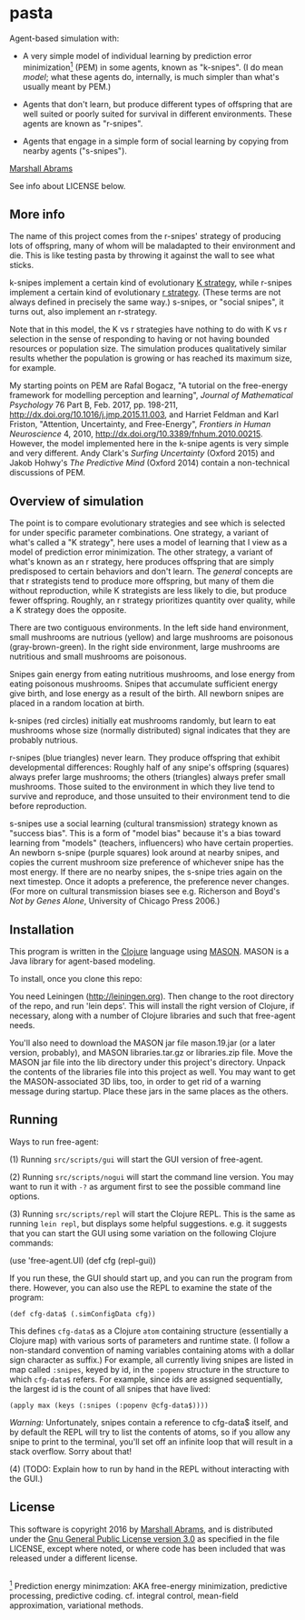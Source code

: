 # pasta

Agent-based simulation with:

* A very simple model of individual learning by prediction error
minimization<a href="#WhatsPEMnote" id="WhatsPEMref"><sup>1</sup></a>
(PEM) in some agents, known as "k-snipes".  (I do mean *model*; what
these agents do, internally, is much simpler than what's usually meant
by PEM.)

* Agents that don't learn, but produce different types of offspring
that are well suited or poorly suited for survival in different
environments.  These agents are known as "r-snipes".

* Agents that engage in a simple form of social learning by copying
  from nearby agents ("s-snipes").

<a href="http://members.logical.net/~marshall">Marshall Abrams</a>

See info about LICENSE below.

## More info

The name of this project comes from the r-snipes' strategy of
producing lots of offspring, many of whom will be maladapted to their
environment and die.  This is like testing pasta by throwing it against
the wall to see what sticks.

k-snipes implement a certain kind of evolutionary  <a
href="http://www.oxfordreference.com/view/10.1093/acref/9780199766444.001.0001/acref-9780199766444-e-3642?rskey=KrGgBD&result=1">K
strategy</a>, while r-snipes implement a certain kind of evolutionary <a
href="http://www.oxfordreference.com/view/10.1093/acref/9780199766444.001.0001/acref-9780199766444-e-6006?rskey=XfTY4o&result=1">r
strategy</a>.  (These terms are not always defined in precisely the same
way.)  s-snipes, or "social snipes", it turns out, also implement an r-strategy.

Note that in this model, the K vs r strategies have nothing to do with
K vs r selection in the sense of responding to having or not having
bounded resources or population size.  The simulation produces
qualitatively similar results whether the population is growing or has
reached its maximum size, for example.

My starting points on PEM are Rafal Bogacz, "A tutorial on the
free-energy framework for modelling perception and learning", *Journal
of Mathematical Psychology* 76 Part B, Feb. 2017, pp. 198-211,
http://dx.doi.org/10.1016/j.jmp.2015.11.003, and Harriet Feldman and
Karl Friston, "Attention, Uncertainty, and Free-Energy", *Frontiers in
Human Neuroscience* 4, 2010,
http://dx.doi.org/10.3389/fnhum.2010.00215.  However, the model
implemented here in the k-snipe agents is very simple and very
different.  Andy Clark's <em>Surfing Uncertainty</em> (Oxford 2015)
and Jakob Hohwy's <em>The Predictive Mind</em> (Oxford 2014) contain a
non-technical discussions of PEM.

## Overview of simulation

The point is to compare evolutionary strategies and see which is
selected for under specific parameter combinations.  One strategy, a
variant of what's called a "K strategy", here uses a model of learning
that I view as a model of prediction error minimization.  The other
strategy, a variant of what's known as an r strategy, here produces
offspring that are simply predisposed to certain behaviors and don't
learn.  The *general* concepts are that r strategists tend to produce
more offspring, but many of them die without reproduction, while K
strategists are less likely to die, but produce fewer offspring.
Roughly, an r strategy prioritizes quantity over quality, while a K
strategy does the opposite.

There are two contiguous environments.  In the left side hand
environment, small mushrooms are nutrious (yellow) and large mushrooms
are poisonous (gray-brown-green).  In the right side environment, large
mushrooms are nutritious and small mushrooms are poisonous.

Snipes gain energy from eating nutritious mushrooms, and lose energy
from eating poisonous mushrooms.  Snipes that accumulate sufficient
energy give birth, and lose energy as a result of the birth.  All
newborn snipes are placed in a random location at birth.

k-snipes (red circles) initially eat mushrooms randomly, but learn to
eat mushrooms whose size (normally distributed) signal indicates that
they are probably nutrious.

r-snipes (blue triangles) never learn.  They produce
offspring that exhibit developmental differences: Roughly half of any
snipe's offspring (squares) always prefer large mushrooms; the others
(triangles) always prefer small mushrooms.  Those suited to the
environment in which they live tend to survive and reproduce, and those
unsuited to their environment tend to die before reproduction.

s-snipes use a social learning (cultural transmission) strategy known
as "success bias".  This is a form of "model bias" because it's a bias
toward learning from "models" (teachers, influencers) who have certain
properties. An newborn s-snipe (purple squares) look around at nearby
snipes, and copies the current mushroom size preference of whichever
snipe has the most energy.  If there are no nearby snipes, the s-snipe
tries again on the next timestep.  Once it adopts a preference, the
preference never changes.  (For more on cultural transmission biases
see e.g. Richerson and Boyd's <em>Not by Genes Alone</em>, University
of Chicago Press 2006.)

## Installation

This program is written in the [Clojure](https://clojure.org) language
using [MASON](http://cs.gmu.edu/~eclab/projects/mason).  MASON is a
Java library for agent-based modeling.

To install, once you clone this repo:

You need Leiningen (http://leiningen.org).  Then change to the root
directory of the repo, and run 'lein deps'.  This will install the right
version of Clojure, if necessary, along with a number of Clojure
libraries and such that free-agent needs.

You'll also need to download the MASON jar file mason.19.jar (or a later
version, probably), and MASON libraries.tar.gz or libraries.zip file.
Move the MASON jar file into the lib directory under this project's
directory. Unpack the contents of the libraries file into this project
as well.   You may want to get the MASON-associated 3D libs, too, in
order to get rid of a warning message during startup.  Place these
jars in the same places as the others.

## Running

Ways to run free-agent:

(1) Running `src/scripts/gui` will start the GUI version of free-agent.

(2) Running `src/scripts/nogui` will start the command line version.  You
may want to run it with `-?` as argument first to see the possible command
line options.

(3) Running `src/scripts/repl` will start the Clojure REPL.  This is the
same as running `lein repl`, but displays some helpful suggestions.
e.g. it suggests that you can start the GUI using 
some variation on the following Clojure commands:

   (use 'free-agent.UI) (def cfg (repl-gui))

If you run these, the GUI should start up, and you can run the program
from there. However, you can also use the REPL to examine the state of
the program:

    (def cfg-data$ (.simConfigData cfg))

This defines `cfg-data$` as a Clojure `atom` containing structure
(essentially a Clojure map) with various sorts of parameters and
runtime state.  (I follow a non-standard convention of naming
variables containing atoms with a dollar sign character as suffix.)
For example, all currently living snipes are listed in map called
`:snipes`, keyed by id, in the `:popenv` structure in the structure to
which `cfg-data$` refers. For example, since ids are assigned
sequentially, the largest id is the count of all snipes that have
lived:

    (apply max (keys (:snipes (:popenv @cfg-data$))))

*Warning:* Unfortunately, snipes contain a reference to cfg-data$ itself,
and by default the REPL will try to list the contents of atoms, so if
you allow any snipe to print to the terminal, you'll set off an
infinite loop that will result in a stack overflow.  Sorry about that!

(4) (TODO: Explain how to run by hand in the REPL without interacting
with the GUI.) 


## License

This software is copyright 2016 by [Marshall
Abrams](http://members.logical.net/~marshall/), and is distributed
under the [Gnu General Public License version
3.0](http://www.gnu.org/copyleft/gpl.html) as specified in the file
LICENSE, except where noted, or where code has been included that was
released under a different license.

##

<a id="WhatsPEMnote" href="#WhatsPEMref"><sup>1</sup></a> Prediction energy minimzation: AKA free-energy minimization, predictive
processing, predictive coding. cf. integral control, mean-field
approximation, variational methods.
